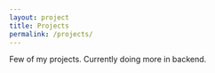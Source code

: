 ```yaml
---
layout: project
title: Projects
permalink: /projects/
---
```


Few of my projects. Currently doing more in backend.
